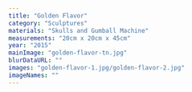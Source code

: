 ```yaml
---
title: "Golden Flavor"
category: "Sculptures"
materials: "Skulls and Gumball Machine"
measurements: "20cm x 20cm x 45cm"
year: "2015"
mainImage: "golden-flavor-tn.jpg"
blurDataURL: ""
images: "golden-flavor-1.jpg/golden-flavor-2.jpg"
imageNames: ""
---
```

